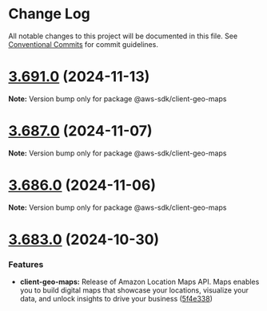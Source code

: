 # Change Log

All notable changes to this project will be documented in this file.
See [Conventional Commits](https://conventionalcommits.org) for commit guidelines.

# [3.691.0](https://github.com/aws/aws-sdk-js-v3/compare/v3.690.0...v3.691.0) (2024-11-13)

**Note:** Version bump only for package @aws-sdk/client-geo-maps





# [3.687.0](https://github.com/aws/aws-sdk-js-v3/compare/v3.686.0...v3.687.0) (2024-11-07)

**Note:** Version bump only for package @aws-sdk/client-geo-maps





# [3.686.0](https://github.com/aws/aws-sdk-js-v3/compare/v3.685.0...v3.686.0) (2024-11-06)

**Note:** Version bump only for package @aws-sdk/client-geo-maps





# [3.683.0](https://github.com/aws/aws-sdk-js-v3/compare/v3.682.0...v3.683.0) (2024-10-30)


### Features

* **client-geo-maps:** Release of Amazon Location Maps API. Maps enables you to build digital maps that showcase your locations, visualize your data, and unlock insights to drive your business ([5f4e338](https://github.com/aws/aws-sdk-js-v3/commit/5f4e338bb8a80d148d037af5ab976a85e4977093))
